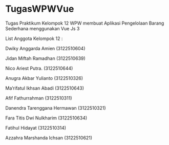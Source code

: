 # TugasWPWVue
Tugas Praktikum Kelompok 12 WPW membuat Aplikasi Pengelolaan Barang Sederhana menggunakan Vue Js 3

List Anggota Kelompok 12 :

Dwiky Anggarda Amien		 (3122510604)

Jidan Miftah Ramadhan		 (3122510639)

Nico Ariest Putra.               (3122510644)

Anugra Akbar Yulianto		 (3122510326)

Ma’rifatul Ikhsan Abadi			 (3122510643)

Afif Fathurrahman			 (3122510311)

Danendra Tarenggana Hermawan	 (3122510321)

Fara Titis Dwi Nulkharim 		 (3122510634)

Fatihul Hidayat 			 (3122510314)

Azzahra Marshanda Ichsan 		 (3122510621)

